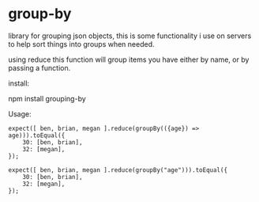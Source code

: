 # group-by
library for grouping json objects, this is some functionality i use on servers to help sort things into groups when needed.

using reduce this function will group items you have either by name, or by passing a function.

install:

   npm install grouping-by

Usage:

	expect([ ben, brian, megan ].reduce(groupBy(({age}) => age))).toEqual({
		30: [ben, brian],
		32: [megan],
	});

	expect([ ben, brian, megan ].reduce(groupBy("age"))).toEqual({
		30: [ben, brian],
		32: [megan],
	});
